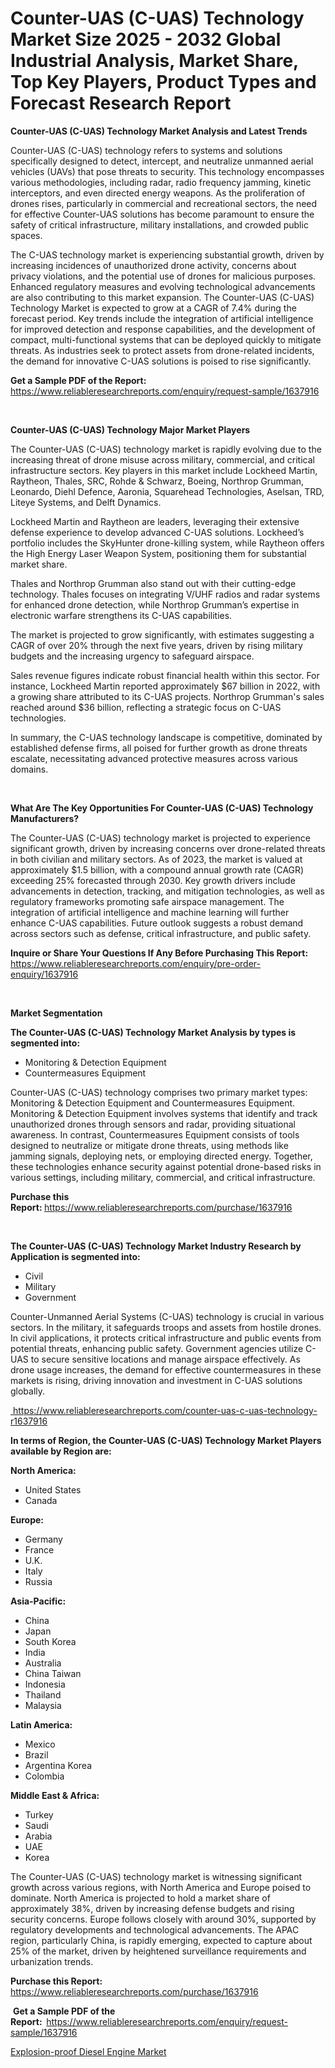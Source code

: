 <p><h1>Counter-UAS (C-UAS) Technology Market Size 2025 - 2032 Global Industrial Analysis, Market Share, Top Key Players, Product Types and Forecast Research Report</h1></p><p><strong>Counter-UAS (C-UAS) Technology Market Analysis and Latest Trends</strong></p>
<p><p>Counter-UAS (C-UAS) technology refers to systems and solutions specifically designed to detect, intercept, and neutralize unmanned aerial vehicles (UAVs) that pose threats to security. This technology encompasses various methodologies, including radar, radio frequency jamming, kinetic interceptors, and even directed energy weapons. As the proliferation of drones rises, particularly in commercial and recreational sectors, the need for effective Counter-UAS solutions has become paramount to ensure the safety of critical infrastructure, military installations, and crowded public spaces.</p><p>The C-UAS technology market is experiencing substantial growth, driven by increasing incidences of unauthorized drone activity, concerns about privacy violations, and the potential use of drones for malicious purposes. Enhanced regulatory measures and evolving technological advancements are also contributing to this market expansion. The Counter-UAS (C-UAS) Technology Market is expected to grow at a CAGR of 7.4% during the forecast period. Key trends include the integration of artificial intelligence for improved detection and response capabilities, and the development of compact, multi-functional systems that can be deployed quickly to mitigate threats. As industries seek to protect assets from drone-related incidents, the demand for innovative C-UAS solutions is poised to rise significantly.</p></p>
<p><strong>Get a Sample PDF of the Report:&nbsp;</strong> <a href="https://www.reliableresearchreports.com/enquiry/request-sample/1637916?utm_campaign=3325&utm_medium=2&utm_source=Github&utm_content=ia&utm_term=11042025&utm_id=counter-uas-c-uas-technology">https://www.reliableresearchreports.com/enquiry/request-sample/1637916</a></p>
<p>&nbsp;</p>
<p><strong>Counter-UAS (C-UAS) Technology Major Market Players</strong></p>
<p><p>The Counter-UAS (C-UAS) technology market is rapidly evolving due to the increasing threat of drone misuse across military, commercial, and critical infrastructure sectors. Key players in this market include Lockheed Martin, Raytheon, Thales, SRC, Rohde & Schwarz, Boeing, Northrop Grumman, Leonardo, Diehl Defence, Aaronia, Squarehead Technologies, Aselsan, TRD, Liteye Systems, and Delft Dynamics. </p><p>Lockheed Martin and Raytheon are leaders, leveraging their extensive defense experience to develop advanced C-UAS solutions. Lockheed’s portfolio includes the SkyHunter drone-killing system, while Raytheon offers the High Energy Laser Weapon System, positioning them for substantial market share. </p><p>Thales and Northrop Grumman also stand out with their cutting-edge technology. Thales focuses on integrating V/UHF radios and radar systems for enhanced drone detection, while Northrop Grumman’s expertise in electronic warfare strengthens its C-UAS capabilities.</p><p>The market is projected to grow significantly, with estimates suggesting a CAGR of over 20% through the next five years, driven by rising military budgets and the increasing urgency to safeguard airspace.</p><p>Sales revenue figures indicate robust financial health within this sector. For instance, Lockheed Martin reported approximately $67 billion in 2022, with a growing share attributed to its C-UAS projects. Northrop Grumman's sales reached around $36 billion, reflecting a strategic focus on C-UAS technologies. </p><p>In summary, the C-UAS technology landscape is competitive, dominated by established defense firms, all poised for further growth as drone threats escalate, necessitating advanced protective measures across various domains.</p></p>
<p>&nbsp;</p>
<p><strong>What Are The Key Opportunities For Counter-UAS (C-UAS) Technology Manufacturers?</strong></p>
<p><p>The Counter-UAS (C-UAS) technology market is projected to experience significant growth, driven by increasing concerns over drone-related threats in both civilian and military sectors. As of 2023, the market is valued at approximately $1.5 billion, with a compound annual growth rate (CAGR) exceeding 25% forecasted through 2030. Key growth drivers include advancements in detection, tracking, and mitigation technologies, as well as regulatory frameworks promoting safe airspace management. The integration of artificial intelligence and machine learning will further enhance C-UAS capabilities. Future outlook suggests a robust demand across sectors such as defense, critical infrastructure, and public safety.</p></p>
<p><strong>Inquire or Share Your Questions If Any Before Purchasing This Report:</strong> <a href="https://www.reliableresearchreports.com/enquiry/pre-order-enquiry/1637916?utm_campaign=3325&utm_medium=2&utm_source=Github&utm_content=ia&utm_term=11042025&utm_id=counter-uas-c-uas-technology">https://www.reliableresearchreports.com/enquiry/pre-order-enquiry/1637916</a></p>
<p>&nbsp;</p>
<p><strong>Market Segmentation</strong></p>
<p><strong>The Counter-UAS (C-UAS) Technology Market Analysis by types is segmented into:</strong></p>
<p><ul><li>Monitoring & Detection Equipment</li><li>Countermeasures Equipment</li></ul></p>
<p><p>Counter-UAS (C-UAS) technology comprises two primary market types: Monitoring & Detection Equipment and Countermeasures Equipment. Monitoring & Detection Equipment involves systems that identify and track unauthorized drones through sensors and radar, providing situational awareness. In contrast, Countermeasures Equipment consists of tools designed to neutralize or mitigate drone threats, using methods like jamming signals, deploying nets, or employing directed energy. Together, these technologies enhance security against potential drone-based risks in various settings, including military, commercial, and critical infrastructure.</p></p>
<p><strong>Purchase this Report:&nbsp;</strong><a href="https://www.reliableresearchreports.com/purchase/1637916?utm_campaign=3325&utm_medium=2&utm_source=Github&utm_content=ia&utm_term=11042025&utm_id=counter-uas-c-uas-technology">https://www.reliableresearchreports.com/purchase/1637916</a></p>
<p>&nbsp;</p>
<p><strong>The Counter-UAS (C-UAS) Technology Market Industry Research by Application is segmented into:</strong></p>
<p><ul><li>Civil</li><li>Military</li><li>Government</li></ul></p>
<p><p>Counter-Unmanned Aerial Systems (C-UAS) technology is crucial in various sectors. In the military, it safeguards troops and assets from hostile drones. In civil applications, it protects critical infrastructure and public events from potential threats, enhancing public safety. Government agencies utilize C-UAS to secure sensitive locations and manage airspace effectively. As drone usage increases, the demand for effective countermeasures in these markets is rising, driving innovation and investment in C-UAS solutions globally.</p></p>
<p><a href="https://www.reliableresearchreports.com/counter-uas-c-uas-technology-r1637916?utm_campaign=3325&utm_medium=2&utm_source=Github&utm_content=ia&utm_term=11042025&utm_id=counter-uas-c-uas-technology">&nbsp;https://www.reliableresearchreports.com/counter-uas-c-uas-technology-r1637916</a></p>
<p><strong>In terms of Region, the Counter-UAS (C-UAS) Technology Market Players available by Region are:</strong></p>
<p>
    <p> <strong> North America: </strong>
        <ul>
            <li>United States</li>
            <li>Canada</li>
        </ul>
        </p> 
    <p> <strong> Europe: </strong>
        <ul>
            <li>Germany</li>
            <li>France</li>
            <li>U.K.</li>
            <li>Italy</li>
            <li>Russia</li>
        </ul>
        </p> 
    <p> <strong> Asia-Pacific: </strong>
        <ul>
            <li>China</li>
            <li>Japan</li>
            <li>South Korea</li>
            <li>India</li>
            <li>Australia</li>
            <li>China Taiwan</li>
            <li>Indonesia</li>
            <li>Thailand</li>
            <li>Malaysia</li>
        </ul>
        </p> 
    <p> <strong> Latin America: </strong>
        <ul>
            <li>Mexico</li>
            <li>Brazil</li>
            <li>Argentina Korea</li>
            <li>Colombia</li>
        </ul>
        </p> 
    <p> <strong> Middle East & Africa: </strong>
        <ul>
            <li>Turkey</li>
            <li>Saudi</li>
            <li>Arabia</li>
            <li>UAE</li>
            <li>Korea</li>
        </ul>
    </p>
    </p>
<p><p>The Counter-UAS (C-UAS) technology market is witnessing significant growth across various regions, with North America and Europe poised to dominate. North America is projected to hold a market share of approximately 38%, driven by increasing defense budgets and rising security concerns. Europe follows closely with around 30%, supported by regulatory developments and technological advancements. The APAC region, particularly China, is rapidly emerging, expected to capture about 25% of the market, driven by heightened surveillance requirements and urbanization trends.</p></p>
<p><strong>Purchase this Report: </strong><a href="https://www.reliableresearchreports.com/purchase/1637916?utm_campaign=3325&utm_medium=2&utm_source=Github&utm_content=ia&utm_term=11042025&utm_id=counter-uas-c-uas-technology">https://www.reliableresearchreports.com/purchase/1637916</a></p>
<p>&nbsp;<strong>Get a Sample PDF of the Report:&nbsp;&nbsp;</strong><a href="https://www.reliableresearchreports.com/enquiry/request-sample/1637916?utm_campaign=3325&utm_medium=2&utm_source=Github&utm_content=ia&utm_term=11042025&utm_id=counter-uas-c-uas-technology">https://www.reliableresearchreports.com/enquiry/request-sample/1637916</a></p>
<p><strong></strong></p>
<p><p><a href="https://github.com/lanuskarnajc/Market-Research-Report-List-1/blob/main/explosion-proof-diesel-engine-market.md?utm_campaign=3325&utm_medium=2&utm_source=Github&utm_content=ia&utm_term=11042025&utm_id=counter-uas-c-uas-technology">Explosion-proof Diesel Engine Market</a></p></p>